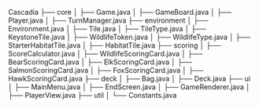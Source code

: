 Cascadia
├── core
│   ├── Game.java
│   ├── GameBoard.java
│   ├── Player.java
│   ├── TurnManager.java
├── environment
│   ├── Environment.java
│   ├── Tile.java
│	├── TileType.java
│   ├── KeystoneTile.java
│   ├── WildlifeToken.java
│   ├── WildlifeType.java
│	├── StarterHabitatTile.java
│	├── HabitatTile.java
├── scoring
│   ├── ScoreCalculator.java
│   ├── WildlifeScoringCard.java
│   ├── BearScoringCard.java
│   ├── ElkScoringCard.java
│   ├── SalmonScoringCard.java
│   ├── FoxScoringCard.java
│   ├── HawkScoringCard.java
├── deck
│   ├── Bag.java
│   ├── Deck.java
├── ui
│   ├── MainMenu.java
│   ├── EndScreen.java
│   ├── GameRenderer.java
│   ├── PlayerView.java
├── util
│   └── Constants.java
